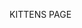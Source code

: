 <!--
Title: Kittens
Description: This description will go in the meta description tag
-->

KITTENS PAGE
